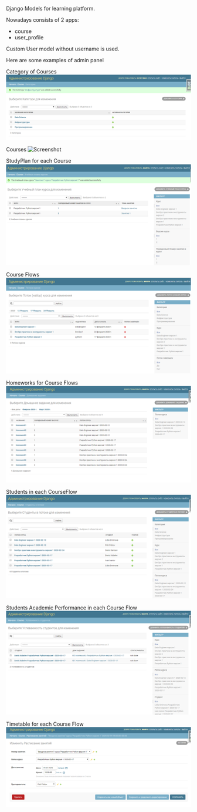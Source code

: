 Django Models for learning platform. 

Nowadays consists of 2 apps:
- course
- user_profile

Custom User model without username is used. 

Here are some examples of admin panel

Category of Courses
![Screenshot](img/categories.png)

Courses 
![Screenshot](iimg/courses.png)

StudyPlan for each Course 
![Screenshot](img/study_plan.png)

Course Flows
![Screenshot](img/courses_flows.png)

Homeworks for Course Flows 
![Screenshot](img/homeworks.png)

Students in each CourseFlow 
![Screenshot](img/students_in_flow.png)

Students Academic Performance in each Course Flow
![Screenshot](img/students_academic_performance.png)

Timetable for each Course Flow
![Screenshot](img/timetable.png)

